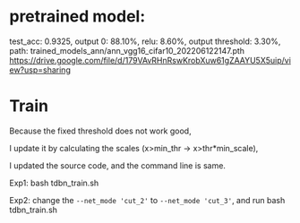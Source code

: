 # pretrained model:
test_acc: 0.9325, output 0: 88.10%, relu: 8.60%, output threshold: 3.30%,
path: trained_models_ann/ann_vgg16_cifar10_202206122147.pth
https://drive.google.com/file/d/179VAvRHnRswKrobXuw61gZAAYU5X5uip/view?usp=sharing

# Train
Because the fixed threshold does not work good, 

I update it by calculating the scales (x>min_thr -> x>thr*min_scale),


I updated the source code, and the command line is same.

Exp1: bash tdbn_train.sh

Exp2: change the ``` --net_mode 'cut_2' ``` to ``` --net_mode 'cut_3' ```, and run bash tdbn_train.sh



